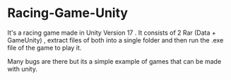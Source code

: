 # Racing-Game-Unity

It's a racing game made in Unity Version 17 . It consists of 2 Rar (Data + GameUnity) , extract files of both into a single folder and then run the .exe file of the game to play it.

Many bugs are there but its a simple example of games that can be made with unity.
